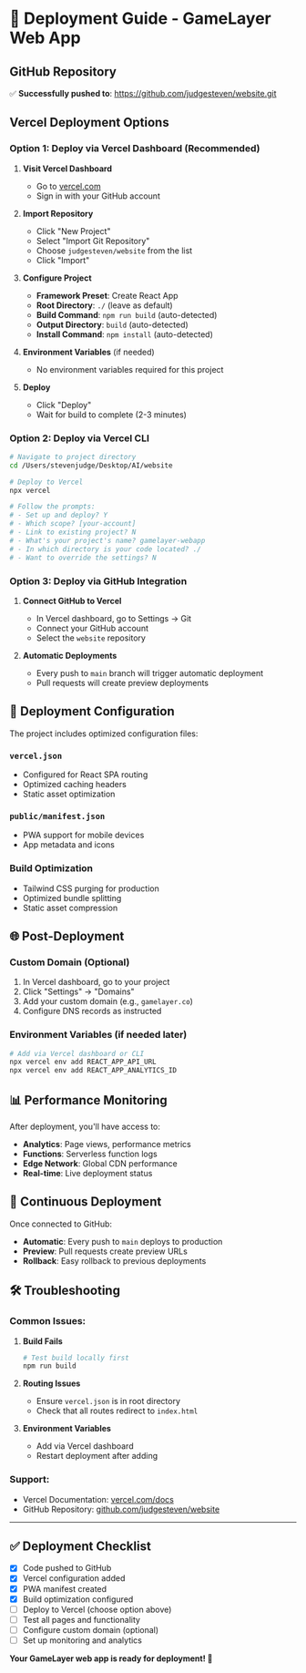 # 🚀 Deployment Guide - GameLayer Web App

## GitHub Repository
✅ **Successfully pushed to**: https://github.com/judgesteven/website.git

## Vercel Deployment Options

### Option 1: Deploy via Vercel Dashboard (Recommended)

1. **Visit Vercel Dashboard**
   - Go to [vercel.com](https://vercel.com)
   - Sign in with your GitHub account

2. **Import Repository**
   - Click "New Project"
   - Select "Import Git Repository"
   - Choose `judgesteven/website` from the list
   - Click "Import"

3. **Configure Project**
   - **Framework Preset**: Create React App
   - **Root Directory**: `./` (leave as default)
   - **Build Command**: `npm run build` (auto-detected)
   - **Output Directory**: `build` (auto-detected)
   - **Install Command**: `npm install` (auto-detected)

4. **Environment Variables** (if needed)
   - No environment variables required for this project

5. **Deploy**
   - Click "Deploy"
   - Wait for build to complete (2-3 minutes)

### Option 2: Deploy via Vercel CLI

```bash
# Navigate to project directory
cd /Users/stevenjudge/Desktop/AI/website

# Deploy to Vercel
npx vercel

# Follow the prompts:
# - Set up and deploy? Y
# - Which scope? [your-account]
# - Link to existing project? N
# - What's your project's name? gamelayer-webapp
# - In which directory is your code located? ./
# - Want to override the settings? N
```

### Option 3: Deploy via GitHub Integration

1. **Connect GitHub to Vercel**
   - In Vercel dashboard, go to Settings → Git
   - Connect your GitHub account
   - Select the `website` repository

2. **Automatic Deployments**
   - Every push to `main` branch will trigger automatic deployment
   - Pull requests will create preview deployments

## 🎯 Deployment Configuration

The project includes optimized configuration files:

### `vercel.json`
- Configured for React SPA routing
- Optimized caching headers
- Static asset optimization

### `public/manifest.json`
- PWA support for mobile devices
- App metadata and icons

### Build Optimization
- Tailwind CSS purging for production
- Optimized bundle splitting
- Static asset compression

## 🌐 Post-Deployment

### Custom Domain (Optional)
1. In Vercel dashboard, go to your project
2. Click "Settings" → "Domains"
3. Add your custom domain (e.g., `gamelayer.co`)
4. Configure DNS records as instructed

### Environment Variables (if needed later)
```bash
# Add via Vercel dashboard or CLI
npx vercel env add REACT_APP_API_URL
npx vercel env add REACT_APP_ANALYTICS_ID
```

## 📊 Performance Monitoring

After deployment, you'll have access to:
- **Analytics**: Page views, performance metrics
- **Functions**: Serverless function logs
- **Edge Network**: Global CDN performance
- **Real-time**: Live deployment status

## 🔄 Continuous Deployment

Once connected to GitHub:
- **Automatic**: Every push to `main` deploys to production
- **Preview**: Pull requests create preview URLs
- **Rollback**: Easy rollback to previous deployments

## 🛠️ Troubleshooting

### Common Issues:

1. **Build Fails**
   ```bash
   # Test build locally first
   npm run build
   ```

2. **Routing Issues**
   - Ensure `vercel.json` is in root directory
   - Check that all routes redirect to `index.html`

3. **Environment Variables**
   - Add via Vercel dashboard
   - Restart deployment after adding

### Support:
- Vercel Documentation: [vercel.com/docs](https://vercel.com/docs)
- GitHub Repository: [github.com/judgesteven/website](https://github.com/judgesteven/website)

---

## ✅ Deployment Checklist

- [x] Code pushed to GitHub
- [x] Vercel configuration added
- [x] PWA manifest created
- [x] Build optimization configured
- [ ] Deploy to Vercel (choose option above)
- [ ] Test all pages and functionality
- [ ] Configure custom domain (optional)
- [ ] Set up monitoring and analytics

**Your GameLayer web app is ready for deployment! 🎉** 